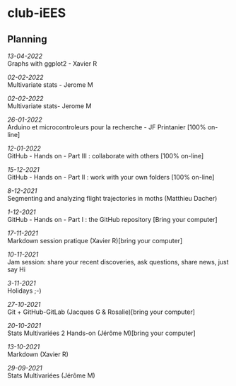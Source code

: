 # club-iEES

## Planning  

*13-04-2022*  
Graphs with ggplot2 - Xavier R

*02-02-2022*  
Multivariate stats - Jerome M

*02-02-2022*  
Multivariate stats- Jerome M

*26-01-2022*  
Arduino et microcontroleurs pour la recherche - JF Printanier [100% on-line]

*12-01-2022*  
GitHub - Hands on - Part III : collaborate with others [100% on-line]


*15-12-2021*  
GitHub - Hands on - Part II : work with your own folders [100% on-line]

*8-12-2021*  
Segmenting and analyzing flight trajectories in moths (Matthieu Dacher)

*1-12-2021*  
GitHub - Hands on - Part I : the GitHub repository [Bring your computer]

*17-11-2021*  
Markdown session pratique (Xavier R)[bring your computer]

*10-11-2021*  
Jam session: share your recent discoveries, ask questions, share news, just say Hi

*3-11-2021*   
Holidays ;-)

*27-10-2021*  
Git + GitHub-GitLab (Jacques G & Rosalie)[bring your computer]

*20-10-2021*  
Stats Multivariées 2 Hands-on (Jérôme M)[bring your computer]

*13-10-2021*  
Markdown (Xavier R)

*29-09-2021*  
Stats Multivariées (Jérôme M)

